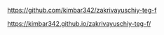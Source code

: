 https://github.com/kimbar342/zakrivayuschiy-teg-f

https://kimbar342.github.io/zakrivayuschiy-teg-f/